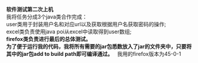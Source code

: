 **软件测试第二次上机**  
我将任务分成3个java类合作完成：  
user类用于封装用户名和对应url以及获取根据用户名获取密码的操作;  
excel类负责使用java poi从excel中读取得到user数组;  
**firefox类负责进行最后的总体测试。**  
**为了便于运行我的代码，我将所有需要的jar包悉数放入了jar的文件夹中，只要将其中的jar包add to build path即可编译通过。**  
我用的firefox版本为45-0-1
